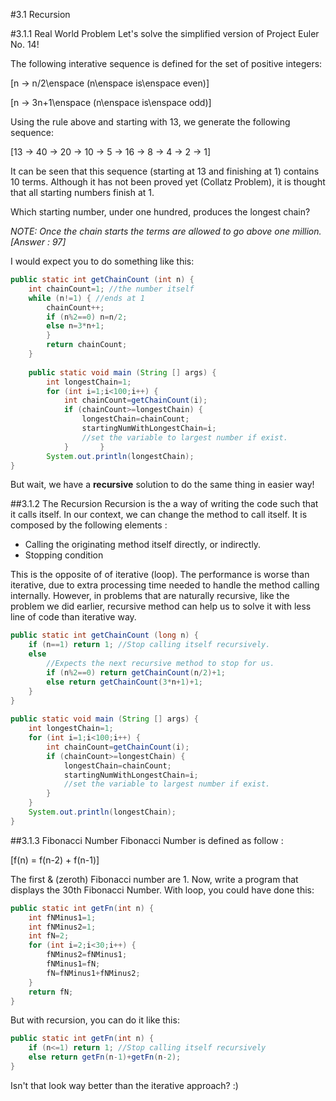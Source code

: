 ﻿#3.1 Recursion

#3.1.1 Real World Problem
Let's solve the simplified version of Project Euler No. 14! 

The following interative sequence is defined for the set of positive integers:

\[n → n/2\enspace (n\enspace is\enspace even)\]

\[n → 3n+1\enspace (n\enspace is\enspace odd)\]

Using the rule above and starting with 13, we generate the following sequence:

\[13 → 40 → 20 → 10 → 5 → 16 → 8 → 4 → 2 → 1\]

It can be seen that this sequence (starting at 13 and finishing at 1) contains 10 terms. Although it has not been proved yet (Collatz Problem), it is thought that all starting numbers finish at 1. 

Which starting number, under one hundred, produces the longest chain? 

*NOTE: Once the chain starts the terms are allowed to go above one million. [Answer : 97]*

I would expect you to do something like this:

```Java
public static int getChainCount (int n) {
	int chainCount=1; //the number itself
	while (n!=1) { //ends at 1
		chainCount++;
		if (n%2==0) n=n/2;
		else n=3*n+1;
		}
		return chainCount;
	}
	
	public static void main (String [] args) {
		int longestChain=1;
		for (int i=1;i<100;i++) {
			int chainCount=getChainCount(i);
			if (chainCount>=longestChain) {
				longestChain=chainCount;
				startingNumWithLongestChain=i;
				//set the variable to largest number if exist.
			}		}
		System.out.println(longestChain);
}
```
But wait, we have a **recursive** solution to do the same thing in easier way!

##3.1.2 The Recursion
Recursion is the a way of writing the code such that it calls itself. In our context, we can change the method to call itself. It is composed by the following elements :

* Calling the originating method itself directly, or indirectly.
* Stopping condition

This is the opposite of of iterative (loop). The performance is worse than iterative, due to extra processing time needed to handle the method calling internally. However, in problems that are naturally recursive, like the problem we did earlier, recursive method can help us to solve it with less line of code than iterative way.

```Java
public static int getChainCount (long n) {
	if (n==1) return 1; //Stop calling itself recursively.
	else
	 	//Expects the next recursive method to stop for us.
		if (n%2==0) return getChainCount(n/2)+1;
		else return getChainCount(3*n+1)+1;
	}
}
	
public static void main (String [] args) {
	int longestChain=1;
	for (int i=1;i<100;i++) {
		int chainCount=getChainCount(i);
		if (chainCount>=longestChain) {
			longestChain=chainCount;
			startingNumWithLongestChain=i;
			//set the variable to largest number if exist.
		}
	}
	System.out.println(longestChain);
}
```

##3.1.3 Fibonacci Number
Fibonacci Number is defined as follow :

\[f(n) = f(n-2) + f(n-1)\]

The first & (zeroth) Fibonacci number are 1. Now, write a program that displays the 30th Fibonacci Number. With loop, you could have done this:
```Java
public static int getFn(int n) {
	int fNMinus1=1;
	int fNMinus2=1;
	int fN=2;
	for (int i=2;i<30;i++) {
		fNMinus2=fNMinus1;
		fNMinus1=fN;
		fN=fNMinus1+fNMinus2;
	}
	return fN;
}
```
But with recursion, you can do it like this:
```Java
public static int getFn(int n) {
	if (n<=1) return 1; //Stop calling itself recursively
	else return getFn(n-1)+getFn(n-2);
}
```
Isn't that look way better than the iterative approach? :)